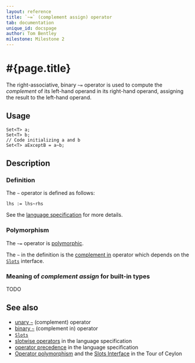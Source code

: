 ```yaml
---
layout: reference
title: `~=` (complement assign) operator
tab: documentation
unique_id: docspage
author: Tom Bentley
milestone: Milestone 2
---
```


# #{page.title}

The right-associative, binary `~=` operator is used to compute the 
*complement* of its left-hand operand in its right-hand operand, assigning the 
result to the left-hand operand. 

## Usage 

    Set<T> a;
    Set<T> b;
    // Code initializing a and b
    Set<T> aExceptB = a~b;

## Description


### Definition

The `~` operator is defined as follows:

    lhs := lhs~rhs

See the [language specification](#{site.urls.spec}#slotwise) for 
more details.

### Polymorphism

The `~=` operator is [polymorphic](/documentation/reference/operator/operator-polymorphism).

The `~` in the definition is the [complement in](../complement-in) operator 
which depends on the [`Slots`](#{site.urls.apidoc}/ceylon/language/interface_Slots.html) interface.

### Meaning of *complement assign* for built-in types

TODO

## See also

* [unary `~`](../complement) (complement) operator
* [binary `~`](../complement-in) (complement in) operator
* [`Slots`](#{site.urls.apidoc}/ceylon/language/interface_Slots.html)
* [slotwise operators](#{site.urls.spec}#slotwise) in the 
  language specification
* [operator precedence](#{site.urls.spec}#operatorprecedence) in the 
  language specification
* [Operator polymorphism](/documentation/tour/language-module/#operator_polymorphism) 
  and the
  [Slots Interface](/documentation/tour/language-module/#the_slots_interface) 
  in the Tour of Ceylon

